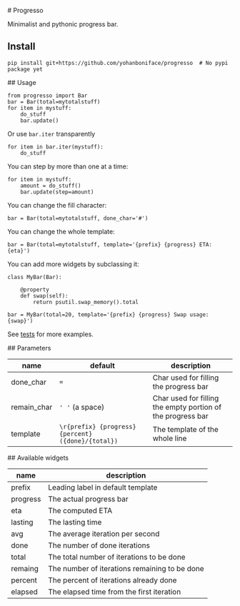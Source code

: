 # Progresso

Minimalist and pythonic progress bar.


## Install

    pip install git+https://github.com/yohanboniface/progresso  # No pypi package yet


## Usage

    from progresso import Bar
    bar = Bar(total=mytotalstuff)
    for item in mystuff:
        do_stuff
        bar.update()

Or use `bar.iter` transparently

    for item in bar.iter(mystuff):
        do_stuff

You can step by more than one at a time:

    for item in mystuff:
        amount = do_stuff()
        bar.update(step=amount)

You can change the fill character:

    bar = Bar(total=mytotalstuff, done_char='#')

You can change the whole template:

    bar = Bar(total=mytotalstuff, template='{prefix} {progress} ETA: {eta}')

You can add more widgets by subclassing it:

    class MyBar(Bar):

        @property
        def swap(self):
            return psutil.swap_memory().total

    bar = MyBar(total=20, template='{prefix} {progress} Swap usage: {swap}')

See [tests](https://github.com/yohanboniface/progresso/blob/poc/tests.py) for more
examples.


## Parameters

| name  | default | description |
| ----- | ------ | ------------- |
| done_char | `=` | Char used for filling the progress bar |
| remain_char | `' '` (a space) | Char used for filling the empty portion of the progress bar |
| template | `\r{prefix} {progress} {percent} ({done}/{total})` | The template of the whole line |


## Available widgets

name     | description
| ------ | ------------- |
prefix   | Leading label in default template
progress | The actual progress bar
eta      | The computed ETA
lasting  | The lasting time
avg      | The average iteration per second
done     | The number of done iterations
total    | The total number of iterations to be done
remaing  | The number of iterations remaining to be done
percent  | The percent of iterations already done
elapsed  | The elapsed time from the first iteration
